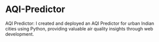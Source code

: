 # AQI-Predictor
AQI Predictor: I created and deployed an AQI Predictor for urban Indian cities using Python, providing valuable air quality insights through web development.
